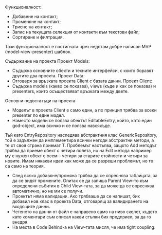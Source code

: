 Функционалност:
-	Добавене на контакт;
-	Променяне на контакт;
-	Триене на контакт;
-	Запис на текущата селекция от контакти към текстови файл;
-	Сортиране и филтрация.

Тази функционалност е постигната чрез недотам добре написан MVP (model-view-presenter) шаблон.

Съдържание на проекта
Проект Models:
-	Съдържа основните обекти и техните интерфейси, с които боравят другите два проекта.
Проект Data:
-	Отговаря за връзката проекта Client с базата данни.
Проект Client:
-	Съдържа models (какво се показва), views (къде и как се показва) и presenters, които осъществяват връзката между двете.

Основни недостатъци на проекта
-	Моделът в проекта Client е само един, а по принцип трябва за всеки presenter по един модел.
-	Наместо модели се ползва обектът EditableEntry, който, като един god-object, има всичко и се ползва навсякъде.
 
Тъй като EntryRepository наследява абстрактния клас GenericRepository<T>, той е задължен да имплементира  всички негоди абстрактни методи, а те от своя страна приемат T. Проблемът настъпва, защото Add методът трябва да приеме обект с четири полета, но на Edit метода например му е нужен обект с осем – четири за старите стойности и четири за новите.
Имам някакви идеи как може да се разреши проблемът, но те са само на теория.
-	След всяко добавяне/промяна трябва да се опреснява таблицата, за да се видят промените. Опитах се да запиша Parent View-то към определени събития в Child View-тата, за да може да се опреснява автоматично, но не ми се получи. 
-	Проектът няма валидации. Ако трябваше да се напишат, бих добавил нов клас в проекта Data, отговарящ за валидирането на входящите данни.
-	Четенето на данни от файл е направено само на ниво скелет, където като коментари съм описал какви стъпки бих предприел, за да го внедря.
-	На места в Code Behind-а на  View-тата мисля, че има tight coupling.
